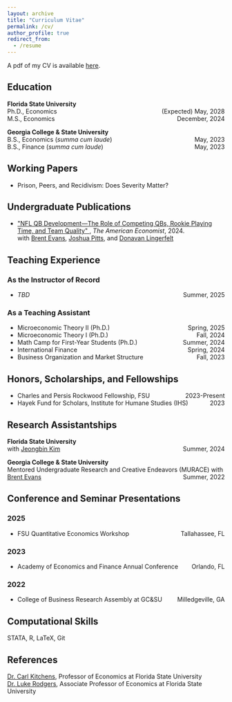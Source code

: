 ```yaml
---
layout: archive
title: "Curriculum Vitae"
permalink: /cv/
author_profile: true
redirect_from:
  - /resume
---
```


A pdf of my CV is available <a href="/CV.pdf" target="_blank">here</a>.

<section id="education">
  <h2>Education</h2>
  <p>
    <strong>Florida State University</strong><br>
    Ph.D., Economics <span style="float:right;">(Expected) May, 2028</span><br>
    M.S., Economics <span style="float:right;"> December, 2024</span>
  </p>
  <p>
    <strong>Georgia College & State University</strong><br>
    B.S., Economics (<em>summa cum laude</em>) <span style="float:right;"> May, 2023</span><br>
    B.S., Finance (<em>summa cum laude</em>) <span style="float:right;"> May, 2023</span>
  </p>
</section>

<section id="working-papers">
  <h2>Working Papers</h2>
  <ul>
    <li>Prison, Peers, and Recidivism: Does Severity Matter?</li>
  </ul>
</section>

<section id="publications">
  <h2>Undergraduate Publications</h2>
  <ul>
    <li>
      <a href="https://journals.sagepub.com/doi/pdf/10.1177/05694345241292611" target="_blank">
        "NFL QB Development—The Role of Competing QBs, Rookie Playing Time, and Team Quality"
      </a>, <em>The American Economist</em>, 2024.<br>
      with <a href="https://scholar.google.com/citations?user=fIReWHEAAAAJ&hl=en" target="_blank">Brent Evans</a>, 
      <a href="https://scholar.google.com/citations?hl=en&user=l4l5cA8AAAAJ&view_op=list_works&sortby=pubdate" target="_blank">Joshua Pitts</a>, and 
      <a href="https://mises.org/profile/donavan-lingerfelt" target="_blank">Donavan Lingerfelt</a>
    </li>
  </ul>
</section>

<section>
    <h2>Teaching Experience</h2>
    <h3>As the Instructor of Record</h3>
    <ul>
        <li><em>TBD</em> <span style="float:right;">Summer, 2025</span></li>
    </ul>
    <h3>As a Teaching Assistant</h3>
    <ul>
        <li>Microeconomic Theory II (Ph.D.) <span style="float:right;">Spring, 2025</span></li>
        <li>Microeconomic Theory I (Ph.D.) <span style="float:right;">Fall, 2024</span></li>
        <li>Math Camp for First-Year Students (Ph.D.) <span style="float:right;">Summer, 2024</span></li>
        <li>International Finance <span style="float:right;">Spring, 2024</span></li>
        <li>Business Organization and Market Structure <span style="float:right;">Fall, 2023</span></li>
    </ul>
</section>


<section id="honors">
  <h2>Honors, Scholarships, and Fellowships</h2>
  <ul>
    <li>Charles and Persis Rockwood Fellowship, FSU <span style="float:right;">2023-Present</span></li>
    <li>Hayek Fund for Scholars, Institute for Humane Studies (IHS) <span style="float:right;">2023</span></li>
  </ul>
</section>

<section id="research-assistantships">
  <h2>Research Assistantships</h2>

  <p>
    <strong>Florida State University</strong><br>
    with <a href="https://sites.google.com/site/jbkimecon/" target="_blank">Jeongbin Kim</a> 
    <span style="float:right;">Summer, 2024</span>
  </p>

  <p>
    <strong>Georgia College & State University</strong><br>
    Mentored Undergraduate Research and Creative Endeavors (MURACE) with 
    <a href="https://scholar.google.com/citations?user=fIReWHEAAAAJ&hl=en" target="_blank">Brent Evans</a> 
    <span style="float:right;">Summer, 2022</span>
  </p>
</section>


<section id="presentations">
  <h2>Conference and Seminar Presentations</h2>
  
  <h3>2025</h3>
  <ul>
    <li>FSU Quantitative Economics Workshop <span style="float: right;">Tallahassee, FL</span></li>
  </ul>

  <h3>2023</h3>
  <ul>
    <li>Academy of Economics and Finance Annual Conference <span style="float: right;">Orlando, FL</span></li>
  </ul>

  <h3>2022</h3>
  <ul>
    <li>College of Business Research Assembly at GC&amp;SU <span style="float: right;">Milledgeville, GA</span></li>
  </ul>
</section>


<section id="computational-skills">
  <h2>Computational Skills</h2>
  <p>STATA, R, LaTeX, Git</p>
</section>

<section id="references">
  <h2>References</h2>
  <p>
    <a href="https://sites.google.com/site/kitchct/" target="_blank">Dr. Carl Kitchens</a>, Professor of Economics at Florida State University<br>
    <a href="https://sites.google.com/site/lukeprodgers/" target="_blank">Dr. Luke Rodgers</a>, Associate Professor of Economics at Florida State University
  </p>
</section>


